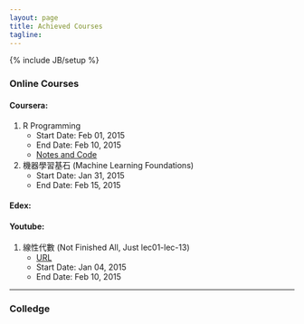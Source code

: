 ```yaml
---
layout: page
title: Achieved Courses
tagline:
---
```

{% include JB/setup %}

### Online Courses

#### Coursera:
1. R Programming
    - Start Date: Feb 01, 2015
    - End Date: Feb 10, 2015
    - [Notes and Code](https://github.com/zhou-dong/r-study)
2. 機器學習基石 (Machine Learning Foundations)
    - Start Date: Jan 31, 2015
    - End Date: Feb 15, 2015

#### Edex:

#### Youtube:
1. 線性代數 (Not Finished All, Just lec01-lec-13)
    - [URL](https://www.youtube.com/playlist?list=PLe94oLfiYuBCN-1N9aHJVjqO0K_Ug0VwZ)
    - Start Date: Jan 04, 2015
    - End Date: Feb 10, 2015

---

### Colledge
